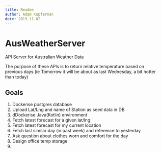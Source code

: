 ```yaml
---
title: Readme
author: Adam Kupferman
date: 2019-11-02
---
```



# AusWeatherServer
API Server for Australian Weather Data

The purpose of these APIs is to return relative temperature based on previous days (ie Tomorrow it will be about as last Wednesday, a bit hotter than today)

## Goals
1. Dockerise postgres database
2. Upload Lat/Lng and name of Station as seed data in DB
3. dDockerise Java(Kotlin) environment
4. Fetch latest forecast for a given lat/lng
5. Fetch latest forecast for my current location
6. Fetch last similar day (in past week) and reference to yesterday
7. Ask question about clothes worn and comfort for the day
8. Design office temp storage
9. 
